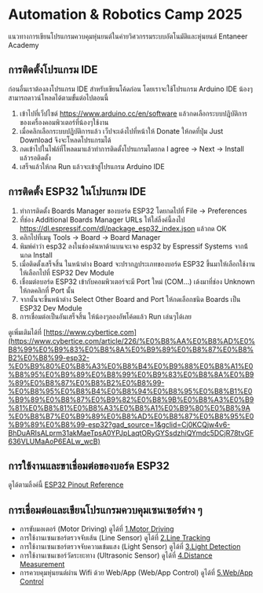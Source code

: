 # Automation & Robotics Camp 2025
แนวทางการเขียนโปรแกรมควบคุมหุ่นยนต์ในค่ายวิศวกรรมระบบอัตโนมัติและหุ่นยนต์ Entaneer Academy
## การติดตั้งโปรแกรม IDE
ก่อนอื่นเราต้องลงโปรแกรม IDE สำหรับเขียนโค้ดก่อน โดยเราจะใช้โปรแกรม Arduino IDE น้องๆสามารถดาวน์โหลดได้ตามขั้นต่อไปตอนนี้
1. เข้าไปที่เว็ปไซต์ https://www.arduino.cc/en/software แล้วกดเลือกระบบปฎิบัติการของเครื่องคอมพิวเตอร์ที่น้องๆใช้งาน
2. เมื่อคลิกเลือกระบบปฎิบัติการแล้ว เว็ปจะเด้งไปที่หน้าให้ Donate ให้กดที่ปุ่ม Just Download จึงจะโหลดโปรแกรมได้
3. กดเข้าไปในไฟล์ที่โหลดมาแล้วทำการติดตั้งโปรแกรมโดยกด I agree -> Next -> Install แล้วรอติดตั้ง
4. เสร็จแล้วให้กด Run แล้วจะเข้าสู่โปรแกรม Arduino IDE

## การติดตั้ง ESP32 ในโปรแกรม IDE
1. ทำการติดตั้ง Boards Manager ของบอร์ด ESP32 โดยกดไปที่ File -> Preferences
2. ที่ช่อง Additional Boards Manager URLs ให้ใส่ลิ้งค์นี้ลงไป https://dl.espressif.com/dl/package_esp32_index.json แล้วกด OK
3. คลิกไปที่เมนู Tools -> Board -> Board Manager
4. พิมพ์คำว่า esp32 ลงในช่องค้นหาด้านบนจะเจอ esp32 by Espressif Systems จากน้้นกด Install
5. เมื่อติดตั้งเสร็จสิ้น ในหน้าต่าง Board จะปรากฏประเภทของบอร์ด ESP32 ขึ้นมาให้เลือกใช้งาน ให้เลือกไปที่ ESP32 Dev Module
6. เชื่อมต่อบอร์ด ESP32 เข้ากับคอมพิวเตอร์จะมี Port ใหม่ (COM...) เด้งมาที่ช่อง Unknown ให้กดคลิกที่ Port นั้น
7. จากนั้นจะขึ้นหน้าต่าง Select Other Board and Port ให้กดเลือกชนิด Boards เป็น ESP32 Dev Module
8. การเชื่อมต่อเป็นอันเสร็จสิ้น ให้น้องๆลองอัพโค้ดแล้ว Run เล่นๆได้เลย

ดูเพิ่มเติมได้ที่ [https://www.cybertice.com](https://www.cybertice.com/article/226/%E0%B8%AA%E0%B8%AD%E0%B8%99%E0%B9%83%E0%B8%8A%E0%B9%89%E0%B8%87%E0%B8%B2%E0%B8%99-esp32-%E0%B9%80%E0%B8%A3%E0%B8%B4%E0%B9%88%E0%B8%A1%E0%B8%95%E0%B9%89%E0%B8%99%E0%B9%83%E0%B8%8A%E0%B9%89%E0%B8%87%E0%B8%B2%E0%B8%99-%E0%B8%95%E0%B8%B4%E0%B8%94%E0%B8%95%E0%B8%B1%E0%B9%89%E0%B8%87%E0%B9%82%E0%B8%9B%E0%B8%A3%E0%B9%81%E0%B8%81%E0%B8%A3%E0%B8%A1%E0%B9%80%E0%B8%9A%E0%B8%B7%E0%B9%89%E0%B8%AD%E0%B8%87%E0%B8%95%E0%B9%89%E0%B8%99-esp32?gad_source=1&gclid=Cj0KCQjw4v6-BhDuARIsALprm31akMaeTpsA0YPJpLaqtORyGYSsdzhiQYmdc5DCjR78tvGF636VLUMaAoP6EALw_wcB)

## การใช้งานและขาเชื่อมต่อของบอร์ด ESP32
ดูได้ตามลิ้งค์นี้ [ESP32 Pinout Reference](https://lastminuteengineers.com/esp32-pinout-reference/)

## การเชื่อมต่อและเขียนโปรแกรมควบคุมเซนเซอร์ต่าง ๆ
- การขับมอเตอร์ (Motor Driving) ดูได้ที่ [1.Motor Driving](./1-Motor-Driving.md)
- การใช้งานเซนเซอร์ตรวจจับเส้น (Line Sensor) ดูได้ที่ [2.Line Tracking](./2-Line-Tracking.md)
- การใช้งานเซนเซอร์ตรวจจับความเข้มแสง (Light Sensor) ดูได้ที่ [3.Light Detection](./3-Light-Detection.md)
- การใช้งานเซนเซอร์วัดระยะทาง (Ultrasonic Sensor) ดูได้ที่ [4.Distance Measurement](./4-Distance-Measurement.md)
- การควบคุมหุ่นยนต์ผ่าน Wifi ด้วย Web/App (Web/App Control) ดูได้ที่ [5.Web/App Control](./5-Web-App-Control.md)
